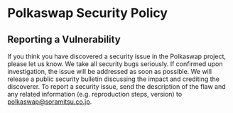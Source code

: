 # Polkaswap Security Policy
## Reporting a Vulnerability
If you think you have discovered a security issue in the Polkaswap project, please let us know. 
We take all security bugs seriously. If confirmed upon investigation, the issue will be addressed as soon as possible. We will release a public security bulletin discussing the impact and crediting the discoverer. 
To report a security issue, send the description of the flaw and any related information (e.g. reproduction steps, version) to [polkaswap@soramitsu.co.jp](mailto:polkaswap@soramitsu.co.jp).
